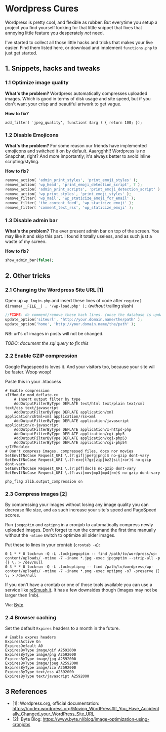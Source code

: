 # Wordpress Cures

Wordpress is pretty cool, and flexible as rubber. But everytime you setup a
project you find yourself looking for that little snippet that fixes that
annoying little feature you desperately _not_ need.

I've started to collect all those little hacks and tricks that makes your live
easier. Find them listed here, or download and implement `functions.php` to
just get started.

## 1. Snippets, hacks and tweaks

### 1.1 Optimize image quality

**What's the problem?** Wordpress automatically compresses uploaded images. Which is good in
terms of disk usage and site speed, but if you don't want your crisp and 
beautiful artwork to get vague.

**How to fix?**

```
add_filter( 'jpeg_quality', function( $arg ) { return 100; });
```

### 1.2 Disable Emojicons

**What's the problem?** For some reason our friends have implemented emojicons
and switched it on by default. Aaargghh!! Wordpress is no Snapchat, right? And
more importantly; it's always better to avoid inline scripting/styling.

**How to fix?**

```php
remove_action( 'admin_print_styles', 'print_emoji_styles' );
remove_action( 'wp_head', 'print_emoji_detection_script', 7 );
remove_action( 'admin_print_scripts', 'print_emoji_detection_script' );
remove_action( 'wp_print_styles', 'print_emoji_styles' );
remove_filter( 'wp_mail', 'wp_staticize_emoji_for_email' );
remove_filter( 'the_content_feed', 'wp_staticize_emoji' );
remove_filter( 'comment_text_rss', 'wp_staticize_emoji' );
```

### 1.3 Disable admin bar

**What's the problem?** The ever present admin bar on top of the screen. You may
like it and skip this part. I found it totally useless, and as such just a waste
of my screen.

**How to fix?**

```php
show_admin_bar(false);
```

## 2. Other tricks

### 2.1 Changing the Wordpress Site URL [1]

Open up `wp_login.php` and insert these lines of code
after `require( dirname(__FILE__) . '/wp-load.php' );` (_without_ trailing 
slash)

```php
//FIXME: do comment/remove these hack lines. (once the database is updated)
update_option('siteurl', 'http://your.domain.name/the/path' );
update_option('home', 'http://your.domain.name/the/path' );
```

NB: url's of images in posts will not be changed.

_TODO: document the sql query to fix this_

### 2.2 Enable GZIP compression

Google Pagespeed is loves it. And your visitors too, because your site will be faster. Woop woop!

Paste this in your .htaccess

```
# Enable compression
<IfModule mod_deflate.c>
    # Insert output filter by type
    AddOutputFilterByType DEFLATE text/html text/plain text/xml text/css text/javascript
    AddOutputFilterByType DEFLATE application/xml application/xhtml+xml application/rss+xml
    AddOutputFilterByType DEFLATE application/javascript application/x-javascript
    AddOutputFilterByType DEFLATE application/x-httpd-php
    AddOutputFilterByType DEFLATE application/cgi-php5
    AddOutputFilterByType DEFLATE application/cgi-php53
    AddOutputFilterByType DEFLATE application/cgi-php54
</IfModule>
# Don't compress images, compressed files, docs nor movies
SetEnvIfNoCase Request_URI \.(?:gif|jpe?g|png)$ no-gzip dont-vary
SetEnvIfNoCase Request_URI \.(?:exe|t?gz|zip|bz2|sit|rar)$ no-gzip dont-vary
SetEnvIfNoCase Request_URI \.(?:pdf|doc)$ no-gzip dont-vary
SetEnvIfNoCase Request_URI \.(?:avi|mov|mp3|mp4|rm)$ no-gzip dont-vary

php_flag zlib.output_compression on
```

### 2.3 Compress images [2]

By compressing your images without losing any image quality you can decrease file size, and as such increase your site's speed and PageSpeed scores.

Run `jpegoptim` and `optipng` in a cronjob to automatically compress newly uploaded images. Don't forget to run the command the first time manually without the `-mtime` switch to optimize all older images.

Put these to lines in your crontab (`crontab -e`):

```
0 1 * * 0 lockrun -Q -L .lockjpegoptim -- find /path/to/wordpress/wp-content/uploads/ -mtime -7 -iname *.jpg -exec jpegoptim --strip-all -p {} \; > /dev/null
0 3 * * 0 lockrun -Q -L .lockoptipng -- find /path/to/wordpress/wp-content/uploads/ -mtime -7 -iname *.png -exec optipng -o7 -preserve {} \; > /dev/null
```

If you don't have a crontab or one of those tools available you can use a service like [reSmush.it](http://www.resmush.it/). It has a few downsides though (images may not be larger then 1mb).

Via: [Byte](https://www.byte.nl/blog/image-optimization-using-cronjobs)

### 2.4 Browser caching

Set the default `Expires` headers to a month in the future.

```
# Enable expres headers
ExpiresActive On
ExpiresDefault A0
ExpiresByType image/gif A2592000
ExpiresByType image/png A2592000
ExpiresByType image/jpg A2592000
ExpiresByType image/jpeg A2592000
ExpiresByType image/ico A2592000
ExpiresByType text/css A2592000
ExpiresByType text/javascript A2592000
```

## 3 References

- [1]: Wordpress.org, official documentation: https://codex.wordpress.org/Moving_WordPress#If_You_Have_Accidentally_Changed_your_WordPress_Site_URL
- [2]: Byte Blog: https://www.byte.nl/blog/image-optimization-using-cronjobs
